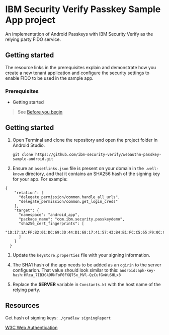 # IBM Security Verify Passkey Sample App project

An implementation of Android Passkeys with IBM Security Verify as the relying party FIDO service.

## Getting started

The resource links in the prerequisites explain and demonstrate how you create a new tenant application and configure the security settings to enable FIDO to be used in the sample app.

### Prerequisites

- Getting started

> See [Before you begin](https://github.com/ibm-security-verify/webauthn-relying-party-server-swift/blob/main/README.md)

## Getting started
1. Open Terminal and clone the repository and open the project folder in Android Studio.
   ```
   git clone https://github.com/ibm-security-verify/webauthn-passkey-sample-android.git
   ```

2. Ensure an `assetlinks.json` file is present on your domain in the `.well-known` directory, and that it contains an SHA256 hash of the signing key for your app. For example:
  ```
  {
      "relation": [
        "delegate_permission/common.handle_all_urls",
        "delegate_permission/common.get_login_creds"
      ],
      "target": {
        "namespace": "android_app",
        "package_name": "com.ibm.security.passkeydemo",
        "sha256_cert_fingerprints": [
          "1D:17:1A:FF:B2:01:DC:69:3D:44:D1:68:17:41:57:43:B4:B1:FC:C5:65:F9:0C:C2:B9:F1:AF:5A:E4:87:2F:1F"
        ]
      }
    }
  ```

3. Update the `keystore.properties` file with your signing information.

4. The SHA1 hash of the app needs to be added as an `ogirin` to the server configuarion. That value should look similar to this: `android:apk-key-hash:HRca_7IB3Gk9RNFoF0FXQ7Sx_MVl-QzCufGvWuSHLx8`

5. Replace the **SERVER** variable in `Constants.kt` with the host name of the relying party. 


## Resources
Get hash of signing keys: `./gradlew signingReport`

[W3C Web Authentication](https://www.w3.org/TR/webauthn-2/)
